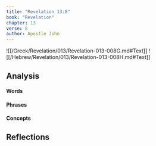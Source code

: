 ```yaml
---
title: "Revelation 13:8"
book: "Revelation"
chapter: 13
verse: 8
author: Apostle John
---
```

![[/Greek/Revelation/013/Revelation-013-008G.md#Text]]
![[/Hebrew/Revelation/013/Revelation-013-008H.md#Text]]

## Analysis

#### Words

#### Phrases

#### Concepts

## Reflections
